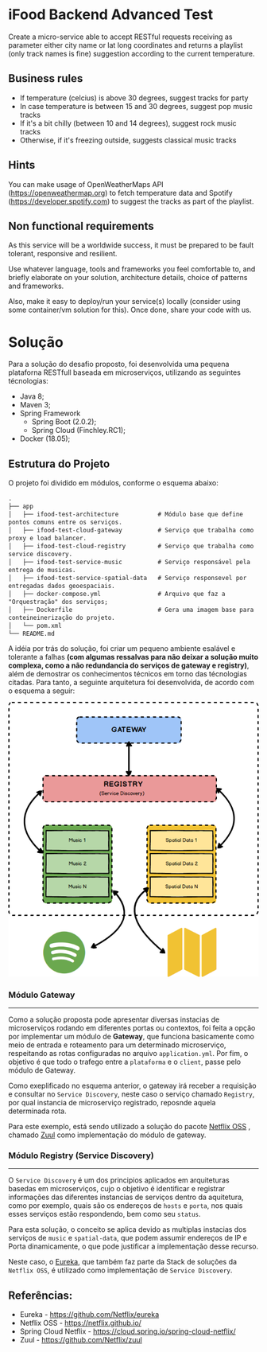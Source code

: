 # iFood Backend Advanced Test

Create a micro-service able to accept RESTful requests receiving as parameter either city name or lat long coordinates and returns a playlist (only track names is fine) suggestion according to the current temperature.

## Business rules

* If temperature (celcius) is above 30 degrees, suggest tracks for party
* In case temperature is between 15 and 30 degrees, suggest pop music tracks
* If it's a bit chilly (between 10 and 14 degrees), suggest rock music tracks
* Otherwise, if it's freezing outside, suggests classical music tracks 

## Hints

You can make usage of OpenWeatherMaps API (https://openweathermap.org) to fetch temperature data and Spotify (https://developer.spotify.com) to suggest the tracks as part of the playlist.

## Non functional requirements

As this service will be a worldwide success, it must be prepared to be fault tolerant, responsive and resilient.

Use whatever language, tools and frameworks you feel comfortable to, and briefly elaborate on your solution, architecture details, choice of patterns and frameworks.

Also, make it easy to deploy/run your service(s) locally (consider using some container/vm solution for this). Once done, share your code with us.
 
# Solução

Para a solução do desafio proposto, foi desenvolvida uma pequena plataforna RESTfull baseada em microserviços, utilizando as seguintes técnologias:

* Java 8;
* Maven 3;
* Spring Framework
   * Spring Boot (2.0.2);
   * Spring Cloud (Finchley.RC1);
* Docker (18.05);

## Estrutura do Projeto

O projeto foi dividido em módulos, conforme o esquema abaixo:


    .
    ├── app                                   
    │   ├── ifood-test-architecture           # Módulo base que define pontos comuns entre os serviços.
    │   ├── ifood-test-cloud-gateway          # Serviço que trabalha como proxy e load balancer.
    │   ├── ifood-test-cloud-registry         # Serviço que trabalha como service discovery.
    │   ├── ifood-test-service-music          # Serviço responsável pela entrega de musicas.
    │   ├── ifood-test-service-spatial-data   # Serviço responsevel por entregadas dados geoespaciais.
    │   ├── docker-compose.yml                # Arquivo que faz a "Orquestração" dos serviços;
    │   ├── Dockerfile                        # Gera uma imagem base para conteineinerização do projeto.
    │   └── pom.xml
    └── README.md

A idéia por trás do solução, foi criar um pequeno ambiente esalável e tolerante a falhas **(com algumas ressalvas para não deixar a solução muito complexa, como a não redundancia do serviços de gateway e registry)**, além de demostrar os conhecimentos técnicos em torno das técnologias citadas. Para tanto, a seguinte arquitetura foi desenvolvida, de acordo com o esquema a seguir:

![alt text](doc/esquema1.png)

### Módulo Gateway
------------------

Como a solução proposta pode apresentar diversas instacias de microserviços rodando em diferentes portas ou contextos, foi feita a opção por implementar um módulo de **Gateway**, que funciona basicamente como meio de entrada e roteamento para um determinado microserviço, respeitando as rotas configuradas no arquivo `application.yml`. Por fim, o objetivo é que todo o trafego entre a `plataforma` e o `client`, passe pelo módulo de Gateway.

Como exeplificado no esquema anterior, o gateway irá receber a requisição e consultar no `Service Discovery`, neste caso o serviço chamado `Registry`, por qual instancia de microserviço registrado, reposnde aquela determinada rota.

Para este exemplo, está sendo utilizado a solução do pacote [Netflix OSS](https://netflix.github.io/) , chamado [Zuul](https://github.com/Netflix/zuul) como implementação do módulo de gateway.

### Módulo Registry (Service Discovery)
---------------------------------------

O `Service Discovery` é um dos principios aplicados em arquiteturas basedas em microserviços, cujo o objetivo é identificar e registrar informações das diferentes instancias de serviços dentro da aquitetura, como por exemplo, quais são os endereços de `hosts` e `porta`, nos quais esses serviços estão respondendo, bem como seu `status`.

Para esta solução, o conceito se aplica devido as multiplas instacias dos serviços de `music` e `spatial-data`, que podem assumir endereços de IP e Porta dinamicamente, o que pode justificar a implementação desse recurso.

Neste caso, o [Eureka](https://github.com/Netflix/eureka), que também faz parte da Stack de soluções da `Netflix OSS`, é utilizado como implementação de `Service Discovery`.

## Referências:
* Eureka - https://github.com/Netflix/eureka
* Netflix OSS - https://netflix.github.io/
* Spring Cloud Netflix - https://cloud.spring.io/spring-cloud-netflix/
* Zuul - https://github.com/Netflix/zuul